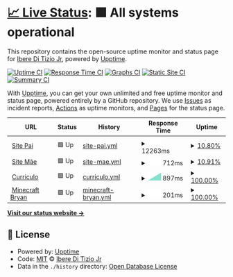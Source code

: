 # [📈 Live Status](https://iberejr.github.io/checkpages): <!--live status--> **🟩 All systems operational**

This repository contains the open-source uptime monitor and status page for [Ibere Di Tizio Jr](https://iberejr.github.io/checkpages), powered by [Upptime](https://github.com/upptime/upptime).

[![Uptime CI](https://github.com/iberejr/checkpages/workflows/Uptime%20CI/badge.svg)](https://github.com/iberejr/checkpages/actions?query=workflow%3A%22Uptime+CI%22)
[![Response Time CI](https://github.com/iberejr/checkpages/workflows/Response%20Time%20CI/badge.svg)](https://github.com/iberejr/checkpages/actions?query=workflow%3A%22Response+Time+CI%22)
[![Graphs CI](https://github.com/iberejr/checkpages/workflows/Graphs%20CI/badge.svg)](https://github.com/iberejr/checkpages/actions?query=workflow%3A%22Graphs+CI%22)
[![Static Site CI](https://github.com/iberejr/checkpages/workflows/Static%20Site%20CI/badge.svg)](https://github.com/iberejr/checkpages/actions?query=workflow%3A%22Static+Site+CI%22)
[![Summary CI](https://github.com/iberejr/checkpages/workflows/Summary%20CI/badge.svg)](https://github.com/iberejr/checkpages/actions?query=workflow%3A%22Summary+CI%22)

With [Upptime](https://upptime.js.org), you can get your own unlimited and free uptime monitor and status page, powered entirely by a GitHub repository. We use [Issues](https://github.com/iberejr/checkpages/issues) as incident reports, [Actions](https://github.com/iberejr/checkpages/actions) as uptime monitors, and [Pages](https://iberejr.github.io/checkpages) for the status page.

<!--start: status pages-->
<!-- This summary is generated by Upptime (https://github.com/upptime/upptime) -->
<!-- Do not edit this manually, your changes will be overwritten -->
<!-- prettier-ignore -->
| URL | Status | History | Response Time | Uptime |
| --- | ------ | ------- | ------------- | ------ |
| <img alt="" src="https://favicons.githubusercontent.com/ibere.tizio.com.br" height="13"> [Site Pai](https://ibere.tizio.com.br) | 🟩 Up | [site-pai.yml](https://github.com/IbereJr/checkpages/commits/HEAD/history/site-pai.yml) | <details><summary><img alt="Response time graph" src="./graphs/site-pai/response-time-week.png" height="20"> 12263ms</summary><br><a href="https://iberejr.github.io/checkpages/history/site-pai"><img alt="Response time 12263" src="https://img.shields.io/endpoint?url=https%3A%2F%2Fraw.githubusercontent.com%2FIbereJr%2Fcheckpages%2FHEAD%2Fapi%2Fsite-pai%2Fresponse-time.json"></a><br><a href="https://iberejr.github.io/checkpages/history/site-pai"><img alt="24-hour response time 12263" src="https://img.shields.io/endpoint?url=https%3A%2F%2Fraw.githubusercontent.com%2FIbereJr%2Fcheckpages%2FHEAD%2Fapi%2Fsite-pai%2Fresponse-time-day.json"></a><br><a href="https://iberejr.github.io/checkpages/history/site-pai"><img alt="7-day response time 12263" src="https://img.shields.io/endpoint?url=https%3A%2F%2Fraw.githubusercontent.com%2FIbereJr%2Fcheckpages%2FHEAD%2Fapi%2Fsite-pai%2Fresponse-time-week.json"></a><br><a href="https://iberejr.github.io/checkpages/history/site-pai"><img alt="30-day response time 12263" src="https://img.shields.io/endpoint?url=https%3A%2F%2Fraw.githubusercontent.com%2FIbereJr%2Fcheckpages%2FHEAD%2Fapi%2Fsite-pai%2Fresponse-time-month.json"></a><br><a href="https://iberejr.github.io/checkpages/history/site-pai"><img alt="1-year response time 12263" src="https://img.shields.io/endpoint?url=https%3A%2F%2Fraw.githubusercontent.com%2FIbereJr%2Fcheckpages%2FHEAD%2Fapi%2Fsite-pai%2Fresponse-time-year.json"></a></details> | <details><summary><a href="https://iberejr.github.io/checkpages/history/site-pai">10.80%</a></summary><a href="https://iberejr.github.io/checkpages/history/site-pai"><img alt="All-time uptime 10.80%" src="https://img.shields.io/endpoint?url=https%3A%2F%2Fraw.githubusercontent.com%2FIbereJr%2Fcheckpages%2FHEAD%2Fapi%2Fsite-pai%2Fuptime.json"></a><br><a href="https://iberejr.github.io/checkpages/history/site-pai"><img alt="24-hour uptime 10.80%" src="https://img.shields.io/endpoint?url=https%3A%2F%2Fraw.githubusercontent.com%2FIbereJr%2Fcheckpages%2FHEAD%2Fapi%2Fsite-pai%2Fuptime-day.json"></a><br><a href="https://iberejr.github.io/checkpages/history/site-pai"><img alt="7-day uptime 10.80%" src="https://img.shields.io/endpoint?url=https%3A%2F%2Fraw.githubusercontent.com%2FIbereJr%2Fcheckpages%2FHEAD%2Fapi%2Fsite-pai%2Fuptime-week.json"></a><br><a href="https://iberejr.github.io/checkpages/history/site-pai"><img alt="30-day uptime 10.80%" src="https://img.shields.io/endpoint?url=https%3A%2F%2Fraw.githubusercontent.com%2FIbereJr%2Fcheckpages%2FHEAD%2Fapi%2Fsite-pai%2Fuptime-month.json"></a><br><a href="https://iberejr.github.io/checkpages/history/site-pai"><img alt="1-year uptime 10.80%" src="https://img.shields.io/endpoint?url=https%3A%2F%2Fraw.githubusercontent.com%2FIbereJr%2Fcheckpages%2FHEAD%2Fapi%2Fsite-pai%2Fuptime-year.json"></a></details>
| <img alt="" src="https://favicons.githubusercontent.com/ideli.tizio.com.br" height="13"> [Site Mãe](https://ideli.tizio.com.br) | 🟩 Up | [site-mae.yml](https://github.com/IbereJr/checkpages/commits/HEAD/history/site-mae.yml) | <details><summary><img alt="Response time graph" src="./graphs/site-mae/response-time-week.png" height="20"> 712ms</summary><br><a href="https://iberejr.github.io/checkpages/history/site-mae"><img alt="Response time 712" src="https://img.shields.io/endpoint?url=https%3A%2F%2Fraw.githubusercontent.com%2FIbereJr%2Fcheckpages%2FHEAD%2Fapi%2Fsite-mae%2Fresponse-time.json"></a><br><a href="https://iberejr.github.io/checkpages/history/site-mae"><img alt="24-hour response time 712" src="https://img.shields.io/endpoint?url=https%3A%2F%2Fraw.githubusercontent.com%2FIbereJr%2Fcheckpages%2FHEAD%2Fapi%2Fsite-mae%2Fresponse-time-day.json"></a><br><a href="https://iberejr.github.io/checkpages/history/site-mae"><img alt="7-day response time 712" src="https://img.shields.io/endpoint?url=https%3A%2F%2Fraw.githubusercontent.com%2FIbereJr%2Fcheckpages%2FHEAD%2Fapi%2Fsite-mae%2Fresponse-time-week.json"></a><br><a href="https://iberejr.github.io/checkpages/history/site-mae"><img alt="30-day response time 712" src="https://img.shields.io/endpoint?url=https%3A%2F%2Fraw.githubusercontent.com%2FIbereJr%2Fcheckpages%2FHEAD%2Fapi%2Fsite-mae%2Fresponse-time-month.json"></a><br><a href="https://iberejr.github.io/checkpages/history/site-mae"><img alt="1-year response time 712" src="https://img.shields.io/endpoint?url=https%3A%2F%2Fraw.githubusercontent.com%2FIbereJr%2Fcheckpages%2FHEAD%2Fapi%2Fsite-mae%2Fresponse-time-year.json"></a></details> | <details><summary><a href="https://iberejr.github.io/checkpages/history/site-mae">10.91%</a></summary><a href="https://iberejr.github.io/checkpages/history/site-mae"><img alt="All-time uptime 10.91%" src="https://img.shields.io/endpoint?url=https%3A%2F%2Fraw.githubusercontent.com%2FIbereJr%2Fcheckpages%2FHEAD%2Fapi%2Fsite-mae%2Fuptime.json"></a><br><a href="https://iberejr.github.io/checkpages/history/site-mae"><img alt="24-hour uptime 10.91%" src="https://img.shields.io/endpoint?url=https%3A%2F%2Fraw.githubusercontent.com%2FIbereJr%2Fcheckpages%2FHEAD%2Fapi%2Fsite-mae%2Fuptime-day.json"></a><br><a href="https://iberejr.github.io/checkpages/history/site-mae"><img alt="7-day uptime 10.91%" src="https://img.shields.io/endpoint?url=https%3A%2F%2Fraw.githubusercontent.com%2FIbereJr%2Fcheckpages%2FHEAD%2Fapi%2Fsite-mae%2Fuptime-week.json"></a><br><a href="https://iberejr.github.io/checkpages/history/site-mae"><img alt="30-day uptime 10.91%" src="https://img.shields.io/endpoint?url=https%3A%2F%2Fraw.githubusercontent.com%2FIbereJr%2Fcheckpages%2FHEAD%2Fapi%2Fsite-mae%2Fuptime-month.json"></a><br><a href="https://iberejr.github.io/checkpages/history/site-mae"><img alt="1-year uptime 10.91%" src="https://img.shields.io/endpoint?url=https%3A%2F%2Fraw.githubusercontent.com%2FIbereJr%2Fcheckpages%2FHEAD%2Fapi%2Fsite-mae%2Fuptime-year.json"></a></details>
| <img alt="" src="https://favicons.githubusercontent.com/cv.ibworks.com.br" height="13"> [Curriculo](https://cv.ibworks.com.br) | 🟩 Up | [curriculo.yml](https://github.com/IbereJr/checkpages/commits/HEAD/history/curriculo.yml) | <details><summary><img alt="Response time graph" src="./graphs/curriculo/response-time-week.png" height="20"> 897ms</summary><br><a href="https://iberejr.github.io/checkpages/history/curriculo"><img alt="Response time 897" src="https://img.shields.io/endpoint?url=https%3A%2F%2Fraw.githubusercontent.com%2FIbereJr%2Fcheckpages%2FHEAD%2Fapi%2Fcurriculo%2Fresponse-time.json"></a><br><a href="https://iberejr.github.io/checkpages/history/curriculo"><img alt="24-hour response time 897" src="https://img.shields.io/endpoint?url=https%3A%2F%2Fraw.githubusercontent.com%2FIbereJr%2Fcheckpages%2FHEAD%2Fapi%2Fcurriculo%2Fresponse-time-day.json"></a><br><a href="https://iberejr.github.io/checkpages/history/curriculo"><img alt="7-day response time 897" src="https://img.shields.io/endpoint?url=https%3A%2F%2Fraw.githubusercontent.com%2FIbereJr%2Fcheckpages%2FHEAD%2Fapi%2Fcurriculo%2Fresponse-time-week.json"></a><br><a href="https://iberejr.github.io/checkpages/history/curriculo"><img alt="30-day response time 897" src="https://img.shields.io/endpoint?url=https%3A%2F%2Fraw.githubusercontent.com%2FIbereJr%2Fcheckpages%2FHEAD%2Fapi%2Fcurriculo%2Fresponse-time-month.json"></a><br><a href="https://iberejr.github.io/checkpages/history/curriculo"><img alt="1-year response time 897" src="https://img.shields.io/endpoint?url=https%3A%2F%2Fraw.githubusercontent.com%2FIbereJr%2Fcheckpages%2FHEAD%2Fapi%2Fcurriculo%2Fresponse-time-year.json"></a></details> | <details><summary><a href="https://iberejr.github.io/checkpages/history/curriculo">100.00%</a></summary><a href="https://iberejr.github.io/checkpages/history/curriculo"><img alt="All-time uptime 100.00%" src="https://img.shields.io/endpoint?url=https%3A%2F%2Fraw.githubusercontent.com%2FIbereJr%2Fcheckpages%2FHEAD%2Fapi%2Fcurriculo%2Fuptime.json"></a><br><a href="https://iberejr.github.io/checkpages/history/curriculo"><img alt="24-hour uptime 100.00%" src="https://img.shields.io/endpoint?url=https%3A%2F%2Fraw.githubusercontent.com%2FIbereJr%2Fcheckpages%2FHEAD%2Fapi%2Fcurriculo%2Fuptime-day.json"></a><br><a href="https://iberejr.github.io/checkpages/history/curriculo"><img alt="7-day uptime 100.00%" src="https://img.shields.io/endpoint?url=https%3A%2F%2Fraw.githubusercontent.com%2FIbereJr%2Fcheckpages%2FHEAD%2Fapi%2Fcurriculo%2Fuptime-week.json"></a><br><a href="https://iberejr.github.io/checkpages/history/curriculo"><img alt="30-day uptime 100.00%" src="https://img.shields.io/endpoint?url=https%3A%2F%2Fraw.githubusercontent.com%2FIbereJr%2Fcheckpages%2FHEAD%2Fapi%2Fcurriculo%2Fuptime-month.json"></a><br><a href="https://iberejr.github.io/checkpages/history/curriculo"><img alt="1-year uptime 100.00%" src="https://img.shields.io/endpoint?url=https%3A%2F%2Fraw.githubusercontent.com%2FIbereJr%2Fcheckpages%2FHEAD%2Fapi%2Fcurriculo%2Fuptime-year.json"></a></details>
| <img alt="" src="https://favicons.githubusercontent.com/null" height="13"> [Minecraft Bryan](mcraft.ibworks.com.br) | 🟩 Up | [minecraft-bryan.yml](https://github.com/IbereJr/checkpages/commits/HEAD/history/minecraft-bryan.yml) | <details><summary><img alt="Response time graph" src="./graphs/minecraft-bryan/response-time-week.png" height="20"> 201ms</summary><br><a href="https://iberejr.github.io/checkpages/history/minecraft-bryan"><img alt="Response time 201" src="https://img.shields.io/endpoint?url=https%3A%2F%2Fraw.githubusercontent.com%2FIbereJr%2Fcheckpages%2FHEAD%2Fapi%2Fminecraft-bryan%2Fresponse-time.json"></a><br><a href="https://iberejr.github.io/checkpages/history/minecraft-bryan"><img alt="24-hour response time 201" src="https://img.shields.io/endpoint?url=https%3A%2F%2Fraw.githubusercontent.com%2FIbereJr%2Fcheckpages%2FHEAD%2Fapi%2Fminecraft-bryan%2Fresponse-time-day.json"></a><br><a href="https://iberejr.github.io/checkpages/history/minecraft-bryan"><img alt="7-day response time 201" src="https://img.shields.io/endpoint?url=https%3A%2F%2Fraw.githubusercontent.com%2FIbereJr%2Fcheckpages%2FHEAD%2Fapi%2Fminecraft-bryan%2Fresponse-time-week.json"></a><br><a href="https://iberejr.github.io/checkpages/history/minecraft-bryan"><img alt="30-day response time 201" src="https://img.shields.io/endpoint?url=https%3A%2F%2Fraw.githubusercontent.com%2FIbereJr%2Fcheckpages%2FHEAD%2Fapi%2Fminecraft-bryan%2Fresponse-time-month.json"></a><br><a href="https://iberejr.github.io/checkpages/history/minecraft-bryan"><img alt="1-year response time 201" src="https://img.shields.io/endpoint?url=https%3A%2F%2Fraw.githubusercontent.com%2FIbereJr%2Fcheckpages%2FHEAD%2Fapi%2Fminecraft-bryan%2Fresponse-time-year.json"></a></details> | <details><summary><a href="https://iberejr.github.io/checkpages/history/minecraft-bryan">100.00%</a></summary><a href="https://iberejr.github.io/checkpages/history/minecraft-bryan"><img alt="All-time uptime 100.00%" src="https://img.shields.io/endpoint?url=https%3A%2F%2Fraw.githubusercontent.com%2FIbereJr%2Fcheckpages%2FHEAD%2Fapi%2Fminecraft-bryan%2Fuptime.json"></a><br><a href="https://iberejr.github.io/checkpages/history/minecraft-bryan"><img alt="24-hour uptime 100.00%" src="https://img.shields.io/endpoint?url=https%3A%2F%2Fraw.githubusercontent.com%2FIbereJr%2Fcheckpages%2FHEAD%2Fapi%2Fminecraft-bryan%2Fuptime-day.json"></a><br><a href="https://iberejr.github.io/checkpages/history/minecraft-bryan"><img alt="7-day uptime 100.00%" src="https://img.shields.io/endpoint?url=https%3A%2F%2Fraw.githubusercontent.com%2FIbereJr%2Fcheckpages%2FHEAD%2Fapi%2Fminecraft-bryan%2Fuptime-week.json"></a><br><a href="https://iberejr.github.io/checkpages/history/minecraft-bryan"><img alt="30-day uptime 100.00%" src="https://img.shields.io/endpoint?url=https%3A%2F%2Fraw.githubusercontent.com%2FIbereJr%2Fcheckpages%2FHEAD%2Fapi%2Fminecraft-bryan%2Fuptime-month.json"></a><br><a href="https://iberejr.github.io/checkpages/history/minecraft-bryan"><img alt="1-year uptime 100.00%" src="https://img.shields.io/endpoint?url=https%3A%2F%2Fraw.githubusercontent.com%2FIbereJr%2Fcheckpages%2FHEAD%2Fapi%2Fminecraft-bryan%2Fuptime-year.json"></a></details>

<!--end: status pages-->

[**Visit our status website →**](https://iberejr.github.io/checkpages)

## 📄 License

- Powered by: [Upptime](https://github.com/upptime/upptime)
- Code: [MIT](./LICENSE) © [Ibere Di Tizio Jr](https://iberejr.github.io/checkpages)
- Data in the `./history` directory: [Open Database License](https://opendatacommons.org/licenses/odbl/1-0/)
